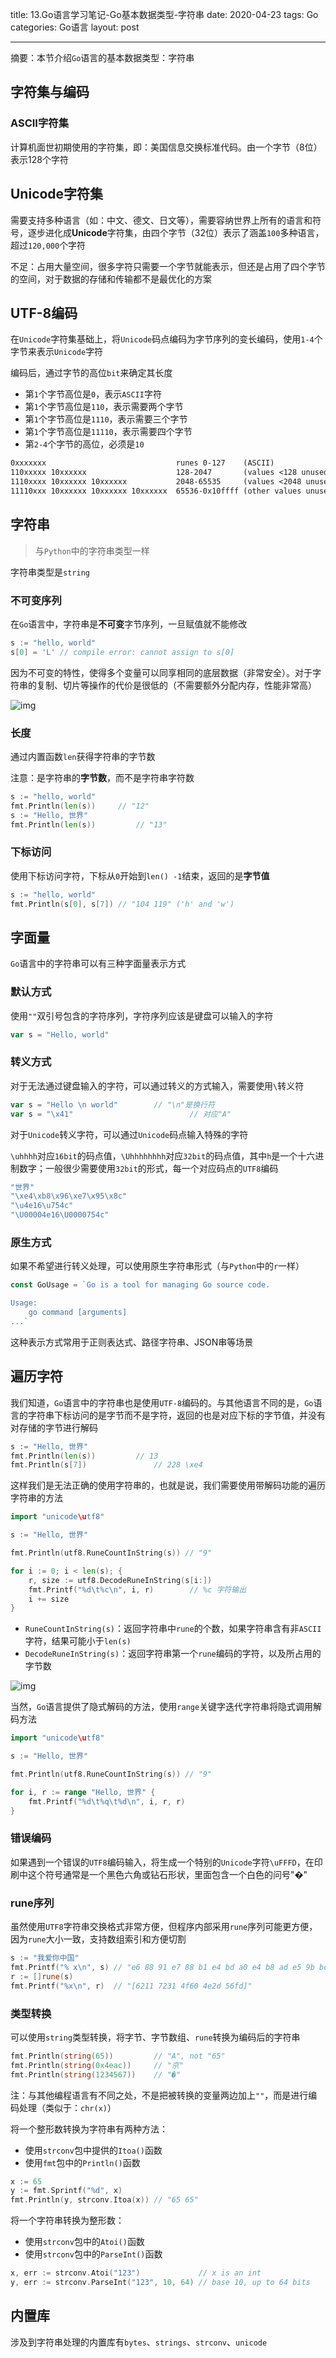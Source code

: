 title: 13.Go语言学习笔记-Go基本数据类型-字符串
date: 2020-04-23
tags: Go
categories: Go语言
layout: post

------

摘要：本节介绍`Go`语言的基本数据类型：字符串

<!-- more -->

## 字符集与编码

### ASCII字符集

计算机面世初期使用的字符集，即：美国信息交换标准代码。由一个字节（8位）表示128个字符

## Unicode字符集

需要支持多种语言（如：中文、德文、日文等），需要容纳世界上所有的语言和符号，逐步进化成**Unicode**字符集，由四个字节（32位）表示了涵盖`100`多种语言，超过`120,000`个字符

不足：占用大量空间，很多字符只需要一个字节就能表示，但还是占用了四个字节的空间，对于数据的存储和传输都不是最优化的方案

## UTF-8编码

在`Unicode`字符集基础上，将`Unicode`码点编码为字节序列的变长编码，使用`1-4`个字节来表示`Unicode`字符

编码后，通过字节的高位`bit`来确定其长度

- 第`1`个字节高位是`0`，表示`ASCII`字符
- 第`1`个字节高位是`110`，表示需要两个字节
- 第`1`个字节高位是`1110`，表示需要三个字节
- 第`1`个字节高位是`11110`，表示需要四个字节
- 第`2-4`个字节的高位，必须是`10`

```tex
0xxxxxxx                             runes 0-127    (ASCII)
110xxxxx 10xxxxxx                    128-2047       (values <128 unused)
1110xxxx 10xxxxxx 10xxxxxx           2048-65535     (values <2048 unused)
11110xxx 10xxxxxx 10xxxxxx 10xxxxxx  65536-0x10ffff (other values unused)
```

## 字符串

> 与`Python`中的字符串类型一样

字符串类型是`string`

### 不可变序列

在`Go`语言中，字符串是**不可变**字节序列，一旦赋值就不能修改

```go
s := "hello, world"
s[0] = 'L' // compile error: cannot assign to s[0]
```

因为不可变的特性，使得多个变量可以同享相同的底层数据（非常安全）。对于字符串的复制、切片等操作的代价是很低的（不需要额外分配内存，性能非常高）

![img](./assets/ch3-04.png)

### 长度

通过内置函数`len`获得字符串的字节数

注意：是字符串的**字节数**，而不是字符串字符数

```go
s := "hello, world"
fmt.Println(len(s))     // "12"
s := "Hello, 世界"
fmt.Println(len(s))			// "13"
```

### 下标访问

使用下标访问字符，下标从`0`开始到`len() -1`结束，返回的是**字节值**

```go
s := "hello, world"
fmt.Println(s[0], s[7]) // "104 119" ('h' and 'w')
```

## 字面量

`Go`语言中的字符串可以有三种字面量表示方式

### 默认方式

使用`""`双引号包含的字符序列，字符序列应该是键盘可以输入的字符

```go
var s = "Hello, world"
```

### 转义方式

对于无法通过键盘输入的字符，可以通过转义的方式输入，需要使用`\`转义符

```go
var s = "Hello \n world"		// "\n"是换行符
var s = "\x41"							// 对应"A"
```

对于`Unicode`转义字符，可以通过`Unicode`码点输入特殊的字符

`\uhhhh`对应`16bit`的码点值，`\Uhhhhhhhh`对应`32bit`的码点值，其中`h`是一个十六进制数字；一般很少需要使用`32bit`的形式，每一个对应码点的`UTF8`编码

```go
"世界"
"\xe4\xb8\x96\xe7\x95\x8c"
"\u4e16\u754c"
"\U00004e16\U0000754c"
```

### 原生方式

如果不希望进行转义处理，可以使用原生字符串形式（与`Python`中的`r`一样）

```go
const GoUsage = `Go is a tool for managing Go source code.

Usage:
    go command [arguments]
...`
```

这种表示方式常用于正则表达式、路径字符串、JSON串等场景

## 遍历字符

我们知道，`Go`语言中的字符串也是使用`UTF-8`编码的。与其他语言不同的是，`Go`语言的字符串下标访问的是字节而不是字符，返回的也是对应下标的字节值，并没有对存储的字节进行解码

```go
s := "Hello, 世界"
fmt.Println(len(s))			// 13
fmt.Println(s[7])				// 228 \xe4
```

这样我们是无法正确的使用字符串的，也就是说，我们需要使用带解码功能的遍历字符串的方法

```go
import "unicode\utf8"

s := "Hello, 世界"

fmt.Println(utf8.RuneCountInString(s)) // "9"

for i := 0; i < len(s); {
    r, size := utf8.DecodeRuneInString(s[i:])
    fmt.Printf("%d\t%c\n", i, r)		// %c 字符输出
    i += size
}
```

- `RuneCountInString(s)`：返回字符串中`rune`的个数，如果字符串含有非`ASCII`字符，结果可能小于`len(s)`
- `DecodeRuneInString(s)`：返回字符串第一个`rune`编码的字符，以及所占用的字节数

![img](./assets/ch3-05.png)

当然，`Go`语言提供了隐式解码的方法，使用`range`关键字迭代字符串将隐式调用解码方法

```go
import "unicode\utf8"

s := "Hello, 世界"

fmt.Println(utf8.RuneCountInString(s)) // "9"

for i, r := range "Hello, 世界" {
    fmt.Printf("%d\t%q\t%d\n", i, r, r)
}
```

### 错误编码

如果遇到一个错误的`UTF8`编码输入，将生成一个特别的`Unicode`字符`\uFFFD`，在印刷中这个符号通常是一个黑色六角或钻石形状，里面包含一个白色的问号"�"

### rune序列

虽然使用`UTF8`字符串交换格式非常方便，但程序内部采用`rune`序列可能更方便，因为`rune`大小一致，支持数组索引和方便切割

```go
s := "我爱你中国"
fmt.Printf("% x\n", s) // "e6 88 91 e7 88 b1 e4 bd a0 e4 b8 ad e5 9b bd"
r := []rune(s)
fmt.Printf("%x\n", r)  // "[6211 7231 4f60 4e2d 56fd]"
```

### 类型转换

可以使用`string`类型转换，将字节、字节数组、`rune`转换为编码后的字符串

```go
fmt.Println(string(65))     	// "A", not "65"
fmt.Println(string(0x4eac)) 	// "京"
fmt.Println(string(1234567)) 	// "�"
```

注：与其他编程语言有不同之处，不是把被转换的变量两边加上`""`，而是进行编码处理（类似于：`chr(x)`）

将一个整形数转换为字符串有两种方法：

- 使用`strconv`包中提供的`Itoa()`函数
- 使用`fmt`包中的`Println()`函数

```go
x := 65
y := fmt.Sprintf("%d", x)
fmt.Println(y, strconv.Itoa(x)) // "65 65"
```

将一个字符串转换为整形数：

- 使用`strconv`包中的`Atoi()`函数
- 使用`strconv`包中的`ParseInt()`函数

```go
x, err := strconv.Atoi("123")             // x is an int
y, err := strconv.ParseInt("123", 10, 64) // base 10, up to 64 bits
```

## 内置库

涉及到字符串处理的内置库有`bytes`、`strings`、`strconv`、`unicode`



